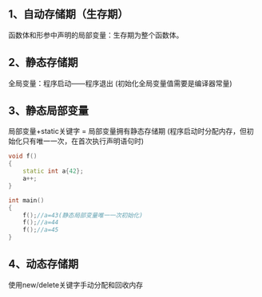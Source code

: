## 1、自动存储期（生存期）
函数体和形参中声明的局部变量：生存期为整个函数体。
## 2、静态存储期
全局变量：程序启动——程序退出
(初始化全局变量值需要是编译器常量)
## 3、静态局部变量
局部变量+static关键字 = 局部变量拥有静态存储期
(程序启动时分配内存，但初始化只有唯一一次，在首次执行声明语句时)
```c++
void f()
{
	static int a{42};
	a++;
}

int main()
{
	f();//a=43(静态局部变量唯一一次初始化)
	f();//a=44
	f();//a=45
}
```
## 4、动态存储期
使用new/delete关键字手动分配和回收内存
